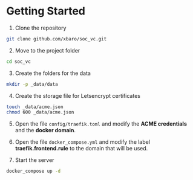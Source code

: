 # Getting Started

1. Clone the repository
```bash
git clone github.com/xbaro/soc_vc.git
```

2. Move to the project folder
```bash
cd soc_vc
```

3. Create the folders for the data
```bash
mkdir -p _data/data
```

4. Create the storage file for Letsencrypt certificates
```bash
touch _data/acme.json
chmod 600 _data/acme.json
```

5. Open the file ```config/traefik.toml``` and modify the **ACME credentials** and the **docker domain**.

6. Open the file ```docker_compose.yml``` and modify the label **traefik.frontend.rule** to the domain that will be used.

7. Start the server
```bash
docker_compose up -d
```
